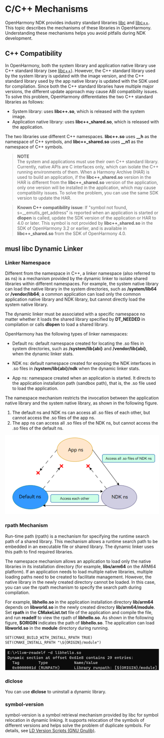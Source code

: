 # C/C++ Mechanisms

OpenHarmony NDK provides industry standard libraries [libc](../reference/native-lib/musl.md) and [libc++](../reference/native-lib/cpp.md). This topic describes the mechanisms of these libraries in OpenHarmony. Understanding these mechanisms helps you avoid pitfalls during NDK development.

## C++ Compatibility

In OpenHarmony, both the system library and application native library use C++ standard library (see [libc++](../reference/native-lib/cpp.md)). However, the C++ standard library used by the system library is updated with the image version, and the C++ standard library used by the app native library is updated with the SDK used for compilation. Since both the C++ standard libraries have multiple major versions, the different update approach may cause ABI compatibility issues. To solve this problem, OpenHarmony differentiates the two C++ standard libraries as follows:

- System library: uses **libc++.so**, which is released with the system image.
- Application native library: uses **libc++_shared.so**, which is released with the application.

The two libraries use different C++ namespaces. **libc++.so** uses **__h** as the namespace of C++ symbols, and **libc++_shared.so** uses **__n1** as the namespace of C++ symbols.

>**NOTE**<br>The system and applications must use their own C++ standard library. Currently, native APIs are C interfaces only, which can isolate the C++ running environments of them. When a Harmony Archive (HAR) is used to build an application, if the **libc++_shared.so** version in the HAR is different from the **libc++_shared.so** version of the application, only one version will be installed in the application, which may cause compatibility issues. To solve the problem, you can use the same SDK version to update the HAR.

>**Known C++ compatibility issue**: If "symbol not found, s=\_\_emutls_get_address" is reported when an application is started or **dlopen** is called, update the SDK version of the application or HAR to 4.0 or later. This symbol is not provided by **libc++_shared.so** in the SDK of OpenHarmony 3.2 or earlier, and is available in **libc++_shared.so** from the SDK of OpenHarmony 4.0.  

## musl libc Dynamic Linker

### Linker Namespace
Different from the namespace in C++, a linker namespace (also referred to as ns) is a mechanism provided by the dynamic linker to isolate shared libraries within different namespaces. For example, the system native library can load the native library in the system directories, such as **/system/lib64** or **/vendor/lib64**; a common application can load only the common application native library and NDK library, but cannot directly load the system native library.

The dynamic linker must be associated with a specific namespace no matter whether it loads the shared library specified by **DT_NEEDED** in compilation or calls **dlopen** to load a shared library.

OpenHarmony has the following types of linker namespaces:

- Default ns: default namespace created for locating the .so files in system directories, such as **/system/lib{abi}** and **/vendor/lib{abi}**, when the dynamic linker stats.

- NDK ns: default namespace created for exposing the NDK interfaces in .so files in **/system/lib{abi}/ndk** when the dynamic linker stats.

- App ns: namespace created when an application is started. It directs to the application installation path (sandbox path), that is, the .so file used to load the application.

The namespace mechanism restricts the invocation between the application native library and the system native library, as shown in the following figure.

1. The default ns and NDK ns can access all .so files of each other, but cannot access the .so files of the app ns.
2. The app ns can access all .so files of the NDK ns, but cannot access the .so files of the default ns.

![](figures/dl_namespace.png)

### rpath Mechanism
Run-time path (rpath) is a mechanism for specifying the runtime search path of a shared library. This mechanism allows a runtime search path to be embedded in an executable file or shared library. The dynamic linker uses this path to find required libraries.

The namespace mechanism allows an application to load only the native libraries in its installation directory (for example, **libs/arm64** on the ARM64 platform). If an application needs to load multiple native libraries, multiple loading paths need to be created to facilitate management. However, the native library in the newly created directory cannot be loaded. In this case, you can use the rpath mechanism to specify the search path during compilation.

For example, **libhello.so** in the application installation directory **lib/arm64** depends on **libworld.so** in the newly created directory **lib/arm64/module**. Set **rpath** in the **CMakeList.txt** file of the application and compile the file, and run **readelf** to view the rpath of **libhello.so**. As shown in the following figure, **$ORIGIN** indicates the path of **libhello.so**. The application can load **libworld.so** in the **module** directory during running.
```
SET(CMAKE_BUILD_WITH_INSTALL_RPATH TRUE)
SET(CMAKE_INSTALL_RPATH "\${ORIGIN}/module")
```
![](figures/dl_rpath.png)

### dlclose
You can use **dlclose** to uninstall a dynamic library.

### symbol-version
symbol-version is a symbol retrieval mechanism provided by libc for symbol relocation in dynamic linking. It supports relocation of the symbols of different versions and helps solve the problem of duplicate symbols. For details, see <a href="https://www.gnu.org/software/gnulib/manual/html_node/LD-Version-Scripts.html">LD Version Scripts (GNU Gnulib)</a>.
